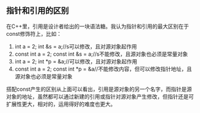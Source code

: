 ## 指针和引用的区别
在C++里，引用是设计者给出的一块语法糖。我认为指针和引用的最大区别在于const修饰符上，比如：  
1. int a = 2; int &s = a;//s可以修改，且对源对象起作用
2. const int a = 2; const int &s = a;//s不能修改，且源对象也必须是常量对象
3. int a = 2; int *p = &a;//可以修改，且对源对象起作用
4. const int a = 2; const int *p = &a//不能修改内容，但可以修改指针地址，且源对象也必须是常量对象

搭配const产生的区别从上面可以看出，引用是源对象的另一个名字，而指针是源对象的地址，虽然都可以通过新建的引用或指针对源对象产生修改，但指针还是可扩展性更大，相对的，运用得好的难度也更大。

